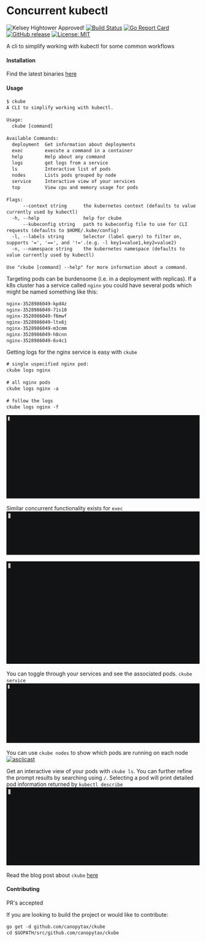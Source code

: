 # Concurrent kubectl
![Kelsey Hightower Approved!](https://img.shields.io/badge/Hightower-approved-blue.svg) [![Build Status](https://travis-ci.org/CanopyTax/ckube.svg?branch=master)](https://travis-ci.org/CanopyTax/ckube) [![Go Report Card](https://goreportcard.com/badge/github.com/CanopyTax/ckube)](https://goreportcard.com/report/github.com/CanopyTax/ckube) [![GitHub release](https://img.shields.io/github/release/CanopyTax/ckube.svg)](https://github.com/CanopyTax/ckube/releases/latest) [![License: MIT](https://img.shields.io/badge/License-MIT-yellow.svg)](https://opensource.org/licenses/MIT)

A cli to simplify working with kubectl for some common workflows

#### Installation
Find the latest binaries [here](https://github.com/canopytax/ckube/releases/)

#### Usage
```$xslt
$ ckube
A CLI to simplify working with kubectl.

Usage:
  ckube [command]

Available Commands:
  deployment  Get information about deployments
  exec        execute a command in a container
  help        Help about any command
  logs        get logs from a service
  ls          Interactive list of pods
  nodes       Lists pods grouped by node
  service     Interactive view of your services
  top         View cpu and memory usage for pods

Flags:
      --context string      the kubernetes context (defaults to value currently used by kubectl)
  -h, --help                help for ckube
      --kubeconfig string   path to kubeconfig file to use for CLI requests (defaults to $HOME/.kube/config)
  -l, --labels string       Selector (label query) to filter on, supports '=', '==', and '!='.(e.g. -l key1=value1,key2=value2)
  -n, --namespace string    the kubernetes namespace (defaults to value currently used by kubectl)

Use "ckube [command] --help" for more information about a command.

```

Targeting pods can be burdensome (i.e. in a deployment with replicas). If a k8s cluster has a service called `nginx` you could have several pods which might be named something like this:
```$xslt
nginx-3528986049-kpd4z
nginx-3528986049-71s10 
nginx-3528986049-f6mwf
nginx-3528986049-ltx6j
nginx-3528986049-m3cmm
nginx-3528986049-h8cnn
nginx-3528986049-6v4c1
```

Getting logs for the nginx service is easy with `ckube`
```
# single uspecified nginx pod:
ckube logs nginx

# all nginx pods
ckube logs nginx -a

# follow the logs
ckube logs nginx -f
```
![](https://github.com/canopytax/ckube/blob/master/images/logs.gif?raw=true)

Similar concurrent functionality exists for `exec`
![](https://github.com/canopytax/ckube/blob/master/images/exec.gif?raw=true)

![](https://github.com/canopytax/ckube/blob/master/images/complex-exec.gif?raw=true)

You can toggle through your services and see the associated pods. `ckube service`
![](https://github.com/canopytax/ckube/blob/master/images/services.gif?raw=true)

You can use `ckube nodes` to show which pods are running on each node
[![asciicast](https://asciinema.org/a/150564.png)](https://asciinema.org/a/150564)

Get an interactive view of your pods with `ckube ls`. You can further refine the prompt results by searching using `/`. Selecting a pod will print detailed pod information returned by `kubectl describe`
![](https://github.com/canopytax/ckube/blob/master/images/list-interactive.gif?raw=true)

Read the blog post about `ckube` [here](https://devonmoss.com/concurrent-kubectl)

#### Contributing
PR's accepted

If you are looking to build the project or would like to contribute:
```$xslt
go get -d github.com/canopytax/ckube
cd $GOPATH/src/github.com/canopytax/ckube
```
